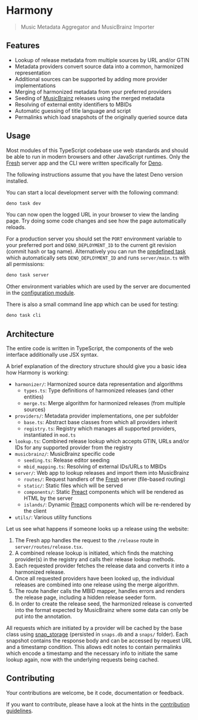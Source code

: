 # Harmony

> Music Metadata Aggregator and MusicBrainz Importer

## Features

- Lookup of release metadata from multiple sources by URL and/or GTIN
- Metadata providers convert source data into a common, harmonized representation
- Additional sources can be supported by adding more provider implementations
- Merging of harmonized metadata from your preferred providers
- Seeding of [MusicBrainz] releases using the merged metadata
- Resolving of external entity identifiers to MBIDs
- Automatic guessing of title language and script
- Permalinks which load snapshots of the originally queried source data

## Usage

Most modules of this TypeScript codebase use web standards and should be able to run in modern browsers and other JavaScript runtimes.
Only the [Fresh] server app and the CLI were written specifically for [Deno].

The following instructions assume that you have the latest Deno version installed.

You can start a local development server with the following command:

```sh
deno task dev
```

You can now open the logged URL in your browser to view the landing page.
Try doing some code changes and see how the page automatically reloads.

For a production server you should set the `PORT` environment variable to your preferred port and `DENO_DEPLOYMENT_ID` to the current git revision (commit hash or tag name).
Alternatively you can run the [predefined task](deno.json) which automatically sets `DENO_DEPLOYMENT_ID` and runs `server/main.ts` with all permissions:

```sh
deno task server
```

Other environment variables which are used by the server are documented in the [configuration module](config.ts).

There is also a small command line app which can be used for testing:

```sh
deno task cli
```

[Deno]: https://deno.com
[Fresh]: https://fresh.deno.dev
[MusicBrainz]: https://musicbrainz.org

## Architecture

The entire code is written in TypeScript, the components of the web interface additionally use JSX syntax.

A brief explanation of the directory structure should give you a basic idea how Harmony is working:

- `harmonizer/`: Harmonized source data representation and algorithms
  - `types.ts`: Type definitions of harmonized releases (and other entities)
  - `merge.ts`: Merge algorithm for harmonized releases (from multiple sources)
- `providers/`: Metadata provider implementations, one per subfolder
  - `base.ts`: Abstract base classes from which all providers inherit
  - `registry.ts`: Registry which manages all supported providers, instantiated in `mod.ts`
- `lookup.ts`: Combined release lookup which accepts GTIN, URLs and/or IDs for any supported provider from the registry
- `musicbrainz/`: MusicBrainz specific code
  - `seeding.ts`: Release editor seeding
  - `mbid_mapping.ts`: Resolving of external IDs/URLs to MBIDs
- `server/`: Web app to lookup releases and import them into MusicBrainz
  - `routes/`: Request handlers of the [Fresh] server (file-based routing)
  - `static/`: Static files which will be served
  - `components/`: Static [Preact] components which will be rendered as HTML by the server
  - `islands/`: Dynamic [Preact] components which will be re-rendered by the client
- `utils/`: Various utility functions

Let us see what happens if someone looks up a release using the website:

1. The Fresh app handles the request to the `/release` route in `server/routes/release.tsx`.
2. A combined release lookup is initiated, which finds the matching provider(s) in the registry and calls their release lookup methods.
3. Each requested provider fetches the release data and converts it into a harmonized release.
4. Once all requested providers have been looked up, the individual releases are combined into one release using the merge algorithm.
5. The route handler calls the MBID mapper, handles errors and renders the release page, including a hidden release seeder form.
6. In order to create the release seed, the harmonized release is converted into the format expected by MusicBrainz where some data can only be put into the annotation.

All requests which are initiated by a provider will be cached by the base class using [snap_storage] (persisted in `snaps.db` and a `snaps/` folder).
Each snapshot contains the response body and can be accessed by request URL and a timestamp condition.
This allows edit notes to contain permalinks which encode a timestamp and the necessary info to initiate the same lookup again, now with the underlying requests being cached.

[Preact]: https://preactjs.com/
[snap_storage]: https://github.com/kellnerd/snap_storage

## Contributing

Your contributions are welcome, be it code, documentation or feedback.

If you want to contribute, please have a look at the hints in the [contribution guidelines](CONTRIBUTING.md).
